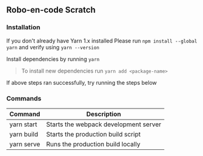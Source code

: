 ## Robo-en-code Scratch

### Installation

If you don't already have Yarn 1.x installed
Please run `npm install --global yarn`
and verify using `yarn --version`

Install dependencies by running `yarn`
> To install new dependencies run `yarn add <package-name>`

If above steps ran successfully, try running the steps below

### Commands

| Command    | Description |
| ------------- | ------------- |
| yarn start | Starts the webpack development server |
| yarn build | Starts the production build script |
| yarn serve | Runs the production build locally |